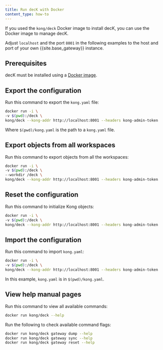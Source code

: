 ```yaml
---
title: Run decK with Docker
content_type: how-to
---
```


If you used the `kong/deck` Docker image to install decK, you can use the Docker image to manage decK. 

Adjust `localhost` and the port `8001` in the following examples to the host and port of your own {{site.base_gateway}} instance.

## Prerequisites
decK must be installed using a [Docker image](/deck/latest/installation/#docker-image).

## Export the configuration
Run this command to export the `kong.yaml` file:

```bash
docker run -i \
-v $(pwd):/deck \
kong/deck --kong-addr http://localhost:8001 --headers kong-admin-token:KONG_ADMIN_TOKEN -o /deck/kong.yaml gateway dump
```
Where `$(pwd)/kong.yaml` is the path to a `kong.yaml` file.

## Export objects from all workspaces
Run this command to export objects from all the workspaces:

```bash
docker run -i \
-v $(pwd):/deck \
--workdir /deck \
kong/deck --kong-addr http://localhost:8001 --headers kong-admin-token:KONG_ADMIN_TOKEN -o /deck/kong.yaml gateway dump --all-workspaces
```

## Reset the configuration
Run this command to initialize Kong objects:

```bash
docker run -i \
-v $(pwd):/deck \
kong/deck --kong-addr http://localhost:8001 --headers kong-admin-token:KONG_ADMIN_TOKEN gateway reset
```

## Import the configuration
Run this command to import `kong.yaml`:

```bash
docker run -i \
-v $(pwd):/deck \
kong/deck --kong-addr http://localhost:8001 --headers kong-admin-token:KONG_ADMIN_TOKEN /deck/kong.yaml gateway sync
```
In this example, `kong.yaml` is in `$(pwd)/kong.yaml`.

## View help manual pages
Run this command to view all available commands:

```bash
docker run kong/deck --help
```

Run the following to check available command flags:

```bash
docker run kong/deck gateway dump --help
docker run kong/deck gateway sync --help
docker run kong/deck gateway reset --help
```
